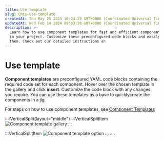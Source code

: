 ```yaml
---
title: Use template
slug: CNts-use-template
createdAt: Thu May 25 2023 10:24:29 GMT+0000 (Coordinated Universal Time)
updatedAt: Wed Feb 14 2024 09:03:38 GMT+0000 (Coordinated Universal Time)
description: >-
  Learn how to use component templates for fast and efficient component creation
  in your project. Customize these preconfigured code blocks and easily insert
  them. Check out our detailed instructions an
---
```


# Use template

**Component templates** are preconfigured YAML code blocks containing the required code set for each component. Hover over the chosen template in the gallery and click **insert**. Customize the code block with any changes you require. You can use these templates as a base to quicklycreate the components in a jig.

For steps on how to use component templates, see [Component Templates](https://docs.jigx.com/component-templates)

::::VerticalSplit{layout="middle"} :::VerticalSplitItem ![Component template gallery](https://archbee-image-uploads.s3.amazonaws.com/x7vdIDH6-ScTprfmi2XXX/_OsD78JQNeAWwK34pgQ3a_templatecomponent.png) :::

:::VerticalSplitItem ![Component template option](https://archbee-image-uploads.s3.amazonaws.com/x7vdIDH6-ScTprfmi2XXX/gOtQ7cHK6CWawkfsxEozh_templatescompcode.png) ::: ::::
